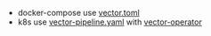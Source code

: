 * docker-compose use [vector.toml](./vector.toml)
* k8s use [vector-pipeline.yaml](./vector-pipeline.yaml) with [vector-operator](https://github.com/kaasops/vector-operator)